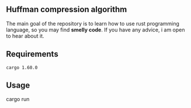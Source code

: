 Huffman compression algorithm
---


The main goal of the repository is to learn how to use rust programming language, 
so you may find **smelly code**. If you have any advice, i am open to hear about it.

Requirements
---

```cargo 1.60.0```



Usage
---

cargo run 
